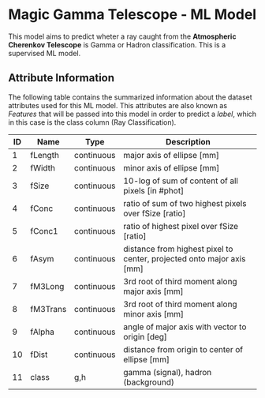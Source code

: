# Magic Gamma Telescope - ML Model

This model aims to predict wheter a ray caught from the **Atmospheric Cherenkov Telescope** is Gamma or Hadron classification. This is a supervised ML model.

## Attribute Information

The following table contains the summarized information about the dataset attributes used for this ML model. This attributes are also known as *Features* that will be passed into this model in order to predict a *label*, which in this case is the class column (Ray Classification).

| ID | Name    | Type       | Description                                                           |
|----|---------|------------|-----------------------------------------------------------------------|
| 1  | fLength | continuous | major axis of ellipse [mm]                                            |
| 2  | fWidth  | continuous | minor axis of ellipse [mm]                                            |
| 3  | fSize   | continuous | 10-log of sum of content of all pixels [in #phot]                     |
| 4  | fConc   | continuous | ratio of sum of two highest pixels over fSize [ratio]                 |
| 5  | fConc1  | continuous | ratio of highest pixel over fSize [ratio]                             |
| 6  | fAsym   | continuous | distance from highest pixel to center, projected onto major axis [mm] |
| 7  | fM3Long | continuous | 3rd root of third moment along major axis [mm]                        |
| 8  | fM3Trans| continuous | 3rd root of third moment along minor axis [mm]                        |
| 9  | fAlpha  | continuous | angle of major axis with vector to origin [deg]                       |
| 10 | fDist   | continuous | distance from origin to center of ellipse [mm]                        |
| 11 | class   | g,h        | gamma (signal), hadron (background)                                   |